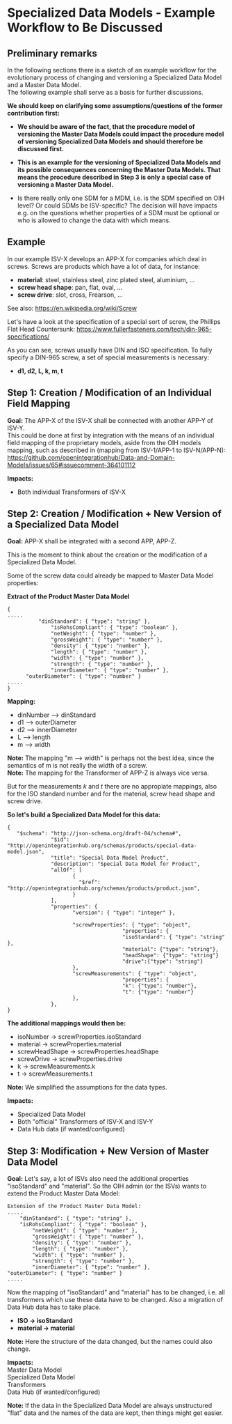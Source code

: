 # Specialized Data Models - Example Workflow to Be Discussed

## Preliminary remarks

In the following sections there is a sketch of an example workflow for the evolutionary process of changing and 
versioning a Specialized Data Model and a Master Data Model.  
The following example shall serve as a basis for further discussions. 

**We should keep on clarifying some assumptions/questions of the former contribution first:**

  
* **We should be aware of the fact, that the procedure model of versioning the Master Data Models could impact the 
procedure model of versioning Specialized Data Models and should therefore be discussed first.**

* **This is an example for the versioning of Specialized Data Models and its possible consequences concerning the 
Master Data Models. That means the procedure described in Step 3 is only a special case of versioning a Master Data 
Model.**

* Is there really only one SDM for a MDM, i.e. is the SDM specified on OIH level? Or could SDMs be ISV-specific? The 
decision will have impacts e.g. on the questions whether properties of a SDM must be optional or who is allowed to 
change the data with which means.


## Example
In our example ISV-X develops an APP-X for companies which deal in screws. Screws are products which have a lot of 
data, for instance:  

* **material**: steel, stainless steel, zinc plated steel, aluminium, ...  
* **screw head shape**: pan, flat, oval, ...  
* **screw drive**: slot, cross, Frearson, ...

See also: <https://en.wikipedia.org/wiki/Screw>

Let's have a look at the specification of a special sort of screw, the Phillips Flat Head Countersunk: <https://www.fullerfasteners.com/tech/din-965-specifications/>

As you can see, screws usually have DIN and ISO specification. To fully specify a DIN-965 screw, a set of 
special 
measurements is necessary:  
* **d1, d2, L, k, m, t**

## Step 1: Creation / Modification of an Individual Field Mapping

**Goal:** The APP-X of the ISV-X shall be connected with another APP-Y of ISV-Y.  
This could be done at first by 
integration with the means of
an individual field mapping of the proprietary models, aside from the OIH models mapping, such as described in 
(mapping from ISV-1/APP-1 to ISV-N/APP-N):  
<https://github.com/openintegrationhub/Data-and-Domain-Models/issues/65#issuecomment-364101112>

**Impacts:**
* Both individual Transformers of ISV-X


## Step 2: Creation / Modification + New Version of a Specialized Data Model

**Goal:** APP-X shall be integrated with a second APP, APP-Z.  

This is the moment to think about the creation or the 
modification of a Specialized Data Model.

Some of the screw data could already be mapped to Master Data Model properties:
  
**Extract of the Product Master Data Model**
```
{
.....  
	      "dinStandard": { "type": "string" },  
		      "isRohsCompliant": { "type": "boolean" },
		      "netWeight": { "type": "number" },
		      "grossWeight": { "type": "number" },
		      "density": { "type": "number" },
		      "length": { "type": "number" },
		      "width": { "type": "number" },
		      "strength": { "type": "number" },
		      "innerDiameter": { "type": "number" },
      "outerDiameter": { "type": "number" }  
.....
}
```
**Mapping:**
* dinNumber --> dinStandard  
* d1 --> outerDiameter  
* d2 --> innerDiameter  
* L  --> length  
* m  --> width  

**Note:** The mapping "m --> width" is perhaps not the best idea, since the semantics of m is not really the width of
 a screw.  
**Note:** The mapping for the Transformer of APP-Z is always vice versa.

But for the measurements *k* and *t* there are no appropiate mappings, also for the ISO standard number and for the 
material, screw head shape and screw drive. 

**So let's build a Specialized Data Model for this data:**
```
{
   "$schema": "http://json-schema.org/draft-04/schema#",
              "$id": "http://openintegrationhub.org/schemas/products/special-data-model.json",
              "title": "Special Data Model Product",
              "description": "Special Data Model for Product",
              "allOf": [
                     {
                       "$ref": "http://openintegrationhub.org/schemas/products/product.json",
                     }
              ],
              "properties": {
                     "version": { "type": "integer" },
                   
                     "screwProperties": { "type": "object",
                                     "properties": {
                                     "isoStandard": { "type": "string" },
                                     "material": {"type": "string"},
                                     "headShape": {"type": "string"}
                                     "drive":{"type": "string"}
                     },
                     "screwMeasurements": { "type": "object",
                                     "properties": {
                                     "k": {"type": "number"},
                                     "t": {"type": "number"}
                     },
              },
}
```

**The additional mappings would then be:**

* isoNumber → screwProperties.isoStandard  
* material →  screwProperties.material  
* screwHeadShape →  screwProperties.headShape  
* screwDrive →  screwProperties.drive  
* k →  screwMeasurements.k  
* t → screwMeasurements.t  

**Note:** We simplified the assumptions for the data types.

**Impacts:**  
* Specialized Data Model  
* Both "official" Transformers of ISV-X and ISV-Y  
* Data Hub data (if wanted/configured)

## Step 3: Modification + New Version of Master Data Model

**Goal:**
Let's say, a lot of ISVs also need the additional properties "isoStandard" and "material".
So the OIH admin (or the ISVs) wants to extend the Product Master Data Model:

```
Extension of the Product Master Data Model:
.....
	"dinStandard": { "type": "string" },
	"isRohsCompliant": { "type": "boolean" },
		"netWeight": { "type": "number" },
		"grossWeight": { "type": "number" },
		"density": { "type": "number" },
		"length": { "type": "number" },
		"width": { "type": "number" },
		"strength": { "type": "number" },
		"innerDiameter": { "type": "number" },
"outerDiameter": { "type": "number" }
.....
```

Now the mapping of "isoStandard" and "material" has to be changed, i.e. all transformers which use these data have to
 be changed. Also a migration of Data Hub data has to take place.

* **ISO → isoStandard**
* **material →  material**

**Note:** Here the structure of the data changed, but the names could also change.  

**Impacts:**  
Master Data Model  
Specialized Data Model  
Transformers  
Data Hub (if wanted/configured)

**Note:** If the data in the Specialized Data Model are always unstructured "flat" data and the names of the data are
 kept, then things might get easier.






